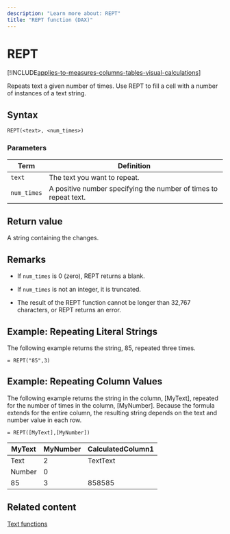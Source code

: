 ```yaml
---
description: "Learn more about: REPT"
title: "REPT function (DAX)"
---
```

# REPT

[!INCLUDE[applies-to-measures-columns-tables-visual-calculations](includes/applies-to-measures-columns-tables-visual-calculations.md)]

Repeats text a given number of times. Use REPT to fill a cell with a number of instances of a text string.

## Syntax

```dax
REPT(<text>, <num_times>)
```

### Parameters

|Term|Definition|
|--------|--------------|
|`text`|The text you want to repeat.|
|`num_times`|A positive number specifying the number of times to repeat text.|

## Return value

A string containing the changes.

## Remarks

- If `num_times` is 0 (zero), REPT returns a blank.

- If `num_times` is not an integer, it is truncated.

- The result of the REPT function cannot be longer than 32,767 characters, or REPT returns an error.

## Example: Repeating Literal Strings

The following example returns the string, 85, repeated three times.

```dax
= REPT("85",3)
```

## Example: Repeating Column Values

The following example returns the string in the column, [MyText], repeated for the number of times in the column, [MyNumber]. Because the formula extends for the entire column, the resulting string depends on the text and number value in each row.

```dax
= REPT([MyText],[MyNumber])
```

|MyText|MyNumber|CalculatedColumn1|
|----------|------------|---------------------|
|Text|2|TextText|
|Number|0||
|85|3|858585|

## Related content

[Text functions](text-functions-dax.md)
